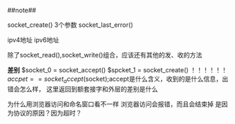 ##note##


socket_create()  3个参数
socket_last_error()

ipv4地址
ipv6地址

除了socket_read(),socket_write()组合，应该还有其他的发、收的方法

**差别**
$socket_0 = socket_accept()
$spcket_1 = socket_create()
！！！！！！
$accpet == socket_accept($socket);accept是什么含义，收到的是什么信息，出错会怎么样，
这里返回到额套接字和外层的差别是什么


为什么用浏览器访问和命名窗口看不一样
浏览器访问会报错，而且会结束掉
是因为协议的原因？因为超时？